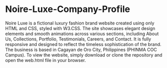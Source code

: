 # Noire-Luxe-Company-Profile
Noire Luxe is a fictional luxury fashion brand website created using only HTML and CSS, styled with W3.CSS. The site showcases elegant design elements and smooth animations across various sections, including About Us, Collections, Portfolio, Testimonials, Careers, and Contact. It is fully responsive and designed to reflect the timeless sophistication of the brand. The business is based in Cagayan de Oro City, Philippines (PHINMA COC Campus). To view the website, simply download or clone the repository and open the web.html file in your browser.
